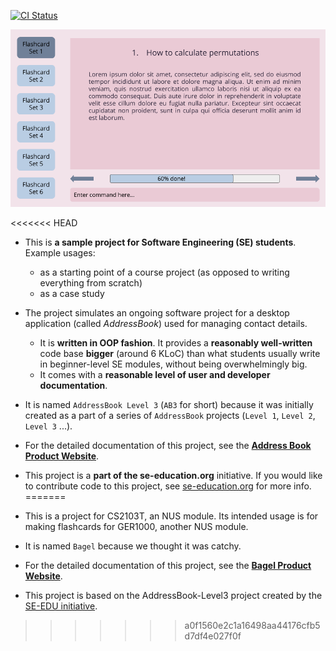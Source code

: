 [![CI Status](https://github.com/AY2021S1-CS2103T-W13-2/tp/workflows/Java%20CI/badge.svg)](https://github.com/AY2021S1-CS2103T-W13-2/tp/actions)

![Ui](docs/images/Ui.png)

<<<<<<< HEAD
* This is **a sample project for Software Engineering (SE) students**.<br>
  Example usages:
  * as a starting point of a course project (as opposed to writing everything from scratch)
  * as a case study
* The project simulates an ongoing software project for a desktop application (called _AddressBook_) used for managing contact details.
  * It is **written in OOP fashion**. It provides a **reasonably well-written** code base **bigger** (around 6 KLoC) than what students usually write in beginner-level SE modules, without being overwhelmingly big.
  * It comes with a **reasonable level of user and developer documentation**.
* It is named `AddressBook Level 3` (`AB3` for short) because it was initially created as a part of a series of `AddressBook` projects (`Level 1`, `Level 2`, `Level 3` ...).
* For the detailed documentation of this project, see the **[Address Book Product Website](https://se-education.org/addressbook-level3)**.
* This project is a **part of the se-education.org** initiative. If you would like to contribute code to this project, see [se-education.org](https://se-education.org#https://se-education.org/#contributing) for more info.
=======
* This is a project for CS2103T, an NUS module. Its intended usage is for making flashcards for GER1000, another NUS module.

* It is named `Bagel` because we thought it was catchy.

* For the detailed documentation of this project, see the **[Bagel Product Website](https://ay2021s1-cs2103t-w13-2.github.io/tp/)**.

* This project is based on the AddressBook-Level3 project created by the [SE-EDU initiative](https://se-education.org).
>>>>>>> a0f1560e2c1a16498aa44176cfb5d7df4e027f0f
